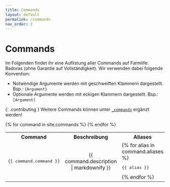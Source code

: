 ```yaml
---
title: Commands
layout: default
permalink: /commands
nav_order: 2
---
```


# Commands

Im Folgenden findet ihr eine Auflistung aller Commands auf Farmlife: Badoras
(ohne Garantie auf Vollständigkeit). Wir verwenden dabei folgende Konvention:

- Notwendige Argumente werden mit geschweiften Klammern dargestellt.
  Bsp.: `{Argument}`
- Optionale Argumente werden mit eckigen Klammern dargestellt.
  Bsp.: `[Argument]`

{: .contributing }
Weitere Commands können unter
[`_commands`](https://github.com/FLBadoras/wiki/tree/main/_commands) ergänzt
werden!

<table>
 <tr>
  <th>
   Command
  </th>
  <th>
   Beschreibung
  </th>
  <th>
   Aliases
  </th>
 </tr>
 {% for command in site.commands %}
 <tr>
  <td>
   <center><pre>{{ command.command }}</pre></center>
  </td>
  <td>
   <center>{{ command.description | markdownify }}</center>
  </td>
  <td>
   {% for alias in command.aliases %}
   <pre>{{ alias }}</pre>
   {% endfor %}
  </td>
 </tr>
 {% endfor %}
</table>
